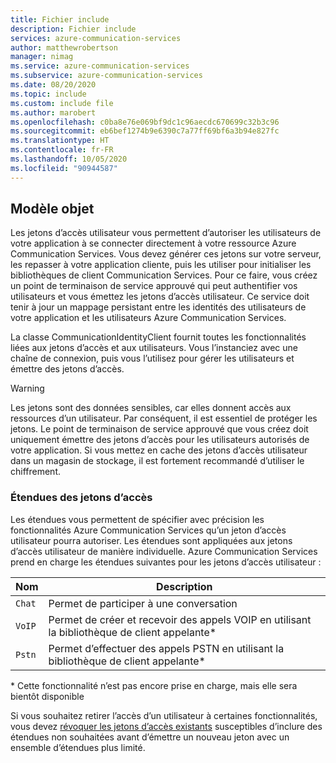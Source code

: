 ```yaml
---
title: Fichier include
description: Fichier include
services: azure-communication-services
author: matthewrobertson
manager: nimag
ms.service: azure-communication-services
ms.subservice: azure-communication-services
ms.date: 08/20/2020
ms.topic: include
ms.custom: include file
ms.author: marobert
ms.openlocfilehash: c0ba8e76e069bf9dc1c96aecdc670699c32b3c96
ms.sourcegitcommit: eb6bef1274b9e6390c7a77ff69bf6a3b94e827fc
ms.translationtype: HT
ms.contentlocale: fr-FR
ms.lasthandoff: 10/05/2020
ms.locfileid: "90944587"
---
```

## <a name="object-model"></a>Modèle objet

Les jetons d’accès utilisateur vous permettent d’autoriser les utilisateurs de votre application à se connecter directement à votre ressource Azure Communication Services. Vous devez générer ces jetons sur votre serveur, les repasser à votre application cliente, puis les utiliser pour initialiser les bibliothèques de client Communication Services. Pour ce faire, vous créez un point de terminaison de service approuvé qui peut authentifier vos utilisateurs et vous émettez les jetons d’accès utilisateur. Ce service doit tenir à jour un mappage persistant entre les identités des utilisateurs de votre application et les utilisateurs Azure Communication Services.

La classe CommunicationIdentityClient fournit toutes les fonctionnalités liées aux jetons d’accès et aux utilisateurs. Vous l’instanciez avec une chaîne de connexion, puis vous l’utilisez pour gérer les utilisateurs et émettre des jetons d’accès.

> [!WARNING]
> Les jetons sont des données sensibles, car elles donnent accès aux ressources d’un utilisateur. Par conséquent, il est essentiel de protéger les jetons. Le point de terminaison de service approuvé que vous créez doit uniquement émettre des jetons d’accès pour les utilisateurs autorisés de votre application. Si vous mettez en cache des jetons d’accès utilisateur dans un magasin de stockage, il est fortement recommandé d’utiliser le chiffrement.

### <a name="access-token-scopes"></a>Étendues des jetons d’accès

Les étendues vous permettent de spécifier avec précision les fonctionnalités Azure Communication Services qu’un jeton d’accès utilisateur pourra autoriser. Les étendues sont appliquées aux jetons d’accès utilisateur de manière individuelle. Azure Communication Services prend en charge les étendues suivantes pour les jetons d’accès utilisateur :

| Nom   | Description                                                                         |
| ------ | ----------------------------------------------------------------------------------- |
| `Chat` | Permet de participer à une conversation                                         |
| `VoIP` | Permet de créer et recevoir des appels VOIP en utilisant la bibliothèque de client appelante* |
| `Pstn` | Permet d’effectuer des appels PSTN en utilisant la bibliothèque de client appelante*           |

\* Cette fonctionnalité n’est pas encore prise en charge, mais elle sera bientôt disponible

Si vous souhaitez retirer l’accès d’un utilisateur à certaines fonctionnalités, vous devez [révoquer les jetons d’accès existants](#revoke-user-access-tokens) susceptibles d’inclure des étendues non souhaitées avant d’émettre un nouveau jeton avec un ensemble d’étendues plus limité.
